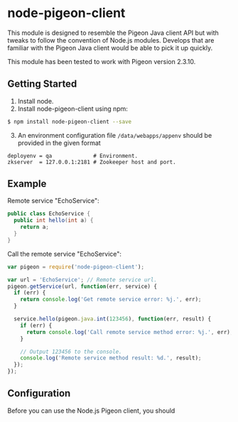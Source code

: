 # node-pigeon-client
This module is designed to resemble the Pigeon Java client API but with tweaks to follow the convention of Node.js modules. Develops that are familiar with the Pigeon Java client would be able to pick it up quickly.

This module has been tested to work with Pigeon version 2.3.10.

## Getting Started
1. Install node.
2. Install node-pigeon-client using npm:

``` bash
$ npm install node-pigeon-client --save
```

3. An environment configuration file `/data/webapps/appenv` should be provided in the given format

```
deployenv = qa             # Environment.
zkserver  = 127.0.0.1:2181 # Zookeeper host and port.
```

## Example
Remote service "EchoService":

```java
public class EchoService {
  public int hello(int a) {
    return a;
  }
}
```

Call the remote service "EchoService":
```javascript
var pigeon = require('node-pigeon-client');

var url = 'EchoService'; // Remote service url.
pigeon.getService(url, function(err, service) {
  if (err) {
    return console.log('Get remote service error: %j.', err);
  }

  service.hello(pigeon.java.int(123456), function(err, result) {
    if (err) {
      return console.log('Call remote service method error: %j.', err);
    }

    // Output 123456 to the console.
    console.log('Remote service method result: %d.', result);
  });
});
```





## Configuration
Before you can use the Node.js Pigeon client, you should
